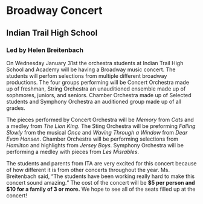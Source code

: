 <!DOCTYPE html>
<html>
<head>
<title>Indian Trail Orchestra</title>
</head>
<body>

<h1>Broadway Concert</h1>
<h2>Indian Trail High School</h2>
<h3>Led by Helen Breitenbach</h3>
<p>On Wednesday January 31st the orchestra students at Indian Trail High School and Academy will be having a Broadway music concert. The students will perfom selections from multiple different broadway productions. The four groups performing will be Concert Orchestra made up of freshman, String Orchestra an unauditioned ensemble made up of sophmores, juniors, and seniors. Chamber Orchestra made up of Selected students and Symphony Orchestra an auditioned group made up of all grades. </p>
<p> The pieces performed by Concert Orchestra will be <cite>Memory</cite> from <cite>Cats</cite> and a medley from <cite> The Lion King</cite>. The Sting Orchestra will be preforming <cite>Falling Slowly</cite> from the musical <cite>Once</cite> and <cite>Waving Through a Window</cite> from <cite>Dear Evan Hansen</cite>. Chamber Orchestra will be performing selections from <cite>Hamilton</cite> and highlights from <cite>Jersey Boys</cite>. Symphony Orchestra will be performing a medley with pieces from <cite>Les Misrables</cite>.</p>
<p>The students and parents from ITA are very excited for this concert because of how different it is from other concerts throughout the year. Ms. Breitenbach said, <q>The students have been working really hard to make this concert sound amazing.</q> The cost of the concert will be <b>$5 per person and $10 for a family of 3 or more.</b> We hope to see all of the seats filled up at the concert!</p>



</body>
</html>

